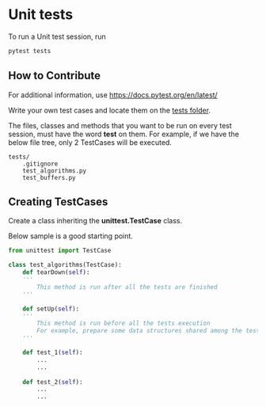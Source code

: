 # Unit tests

To run a Unit test session, run

```bash
pytest tests
```

## How to Contribute

For additional information, use https://docs.pytest.org/en/latest/

Write your own test cases and locate them on the [tests folder](../tests/).

The files, classes and methods that you want to be run on every test session, must have the word **test** on them. For example, if we have the below file tree, only 2 TestCases will be executed.

```
tests/
    .gitignore
    test_algorithms.py
    test_buffers.py
```

## Creating TestCases

Create a class inheriting the **unittest.TestCase** class.

Below sample is a good starting point.

```python
from unittest import TestCase

class test_algorithms(TestCase):
    def tearDown(self):
    '''
        This method is run after all the tests are finished
    '''

    def setUp(self):
    '''
        This method is run before all the tests execution
        For example, prepare some data structures shared among the tests in this TestCase
    '''

    def test_1(self):
        ...
        ...
    
    def test_2(self):
        ...
        ...
```